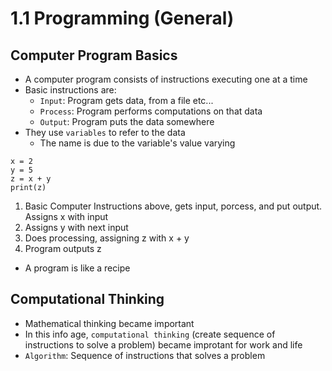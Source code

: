 # 1.1 Programming (General)

## Computer Program Basics
* A computer program consists of instructions executing one at a time
* Basic instructions are:
  * `Input`: Program gets data, from a file etc...
  * `Process`: Program performs computations on that data
  * `Output`: Program puts the data somewhere
* They use `variables` to refer to  the data
  * The name is due to the variable's value varying
```
x = 2
y = 5
z = x + y
print(z)
```
1. Basic Computer Instructions above, gets input, porcess, and put output. Assigns x with input
2. Assigns y with next input
3. Does processing, assigning z with x + y
4. Program outputs z
* A program is like a recipe

## Computational Thinking
* Mathematical thinking became important
* In this info age, `computational thinking` (create sequence of instructions to solve a problem) became improtant for work and life
* `Algorithm`: Sequence of instructions that solves a problem

